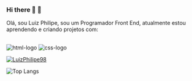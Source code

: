 ### Hi there 🦊 📝


Olá, sou Luiz Philipe, sou um Programador Front End, atualmente estou aprendendo e criando projetos com:
<br>


<br>
<img src= "https://img.shields.io/badge/HTML5-E34F26?style=for-the-badge&logo=html5&logoColor=white"   alt="html-logo"  />
<img src= "https://img.shields.io/badge/CSS3-1572B6?style=for-the-badge&logo=css3&logoColor=white"   alt="css-logo" />

[![LuizPhilipe98](https://github-readme-stats.vercel.app/api?username=LuizPhilipe98)](https://github.com/anuraghazra/github-readme-stats)

![Top Langs](https://github-readme-stats.vercel.app/api/top-langs/?username=LuizPhilipe98&size_weight=0.5&count_weight=0.5)
